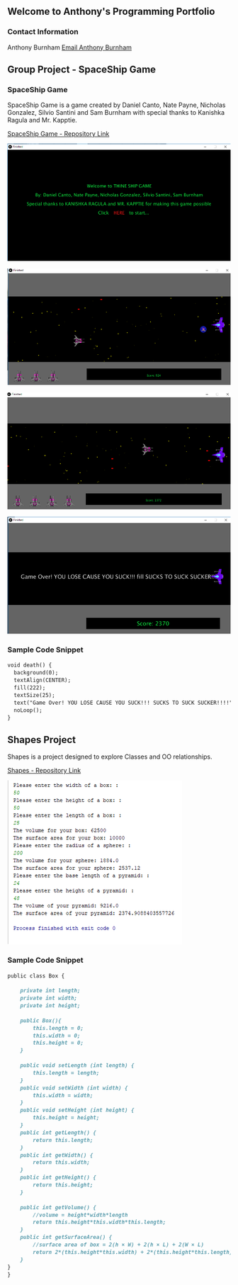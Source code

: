 ## Welcome to Anthony's Programming Portfolio

### Contact Information
Anthony Burnham
[Email Anthony Burnham](mailto:iamsamsoccer@gmail.com)

## Group Project - SpaceShip Game

### SpaceShip Game

SpaceShip Game is a game created by Daniel Canto, Nate Payne, Nicholas Gonzalez, Silvio Santini and Sam Burnham with 
special thanks to Kanishka Ragula and Mr. Kapptie.

[SpaceShip Game - Repository Link](https://github.com/Anthburn/SpaceshipGame-master)

![alt text](gamestart.png "Game Start")

![alt text](ingame1.png "In Game 1")

![alt text](ingame2.png "In Game 2")

![alt text](youlose.png "You Lose!")

### Sample Code Snippet
```markdown
void death() {
  background(0);
  textAlign(CENTER);
  fill(222);
  textSize(25);
  text("Game Over! YOU LOSE CAUSE YOU SUCK!!! SUCKS TO SUCK SUCKER!!!!", width/2, height/2);
  noLoop();
}
```

## Shapes Project

Shapes is a project designed to explore Classes and OO relationships.

[Shapes - Repository Link](https://github.com/Anthburn/Shapes)

![alt text](shapes_screenshot.png "Shapes ScreenShot")


### Sample Code Snippet
```markdown
public class Box {

    private int length;
    private int width;
    private int height;

    public Box(){
        this.length = 0;
        this.width = 0;
        this.height = 0;
    }

    public void setLength (int length) {
        this.length = length;
    }
    public void setWidth (int width) {
        this.width = width;
    }
    public void setHeight (int height) {
        this.height = height;
    }
    public int getLength() {
        return this.length;
    }
    public int getWidth() {
        return this.width;
    }
    public int getHeight() {
        return this.height;
    }

    public int getVolume() {
        //volume = height*width*length
        return this.height*this.width*this.length;
    }
    public int getSurfaceArea() {
        //surface area of box = 2(h × W) + 2(h × L) + 2(W × L)
        return 2*(this.height*this.width) + 2*(this.height*this.length) + 2*(this.width * this.length);
    }
}
}
```



<!--

You can use the [editor on GitHub](https://github.com/Anthburn/Programming1/edit/master/index.md) to maintain and preview the content for your website in Markdown files.

Whenever you commit to this repository, GitHub Pages will run [Jekyll](https://jekyllrb.com/) to rebuild the pages in your site, from the content in your Markdown files.

### Markdown

Markdown is a lightweight and easy-to-use syntax for styling your writing. It includes conventions for

```markdown
Syntax highlighted code block

# Header 1
## Header 2
### Header 3
- Bulleted
- List

1. Numbered
2. List

**Bold** and _Italic_ and `Code` text

[Link](url) and ![Image](src)
```

For more details see [GitHub Flavored Markdown](https://guides.github.com/features/mastering-markdown/).

### Jekyll Themes

Your Pages site will use the layout and styles from the Jekyll theme you have selected in your [repository settings](https://github.com/Anthburn/Programming1/settings). The name of this theme is saved in the Jekyll `_config.yml` configuration file.

### Support or Contact

Having trouble with Pages? Check out our [documentation](https://help.github.com/categories/github-pages-basics/) or [contact support](https://github.com/contact) and we’ll help you sort it out.
-->
